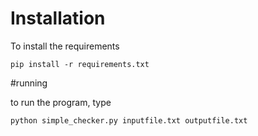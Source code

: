 # Installation
To install the requirements

```shell
pip install -r requirements.txt
```

#running

to run the program, type

```shell
python simple_checker.py inputfile.txt outputfile.txt
```
